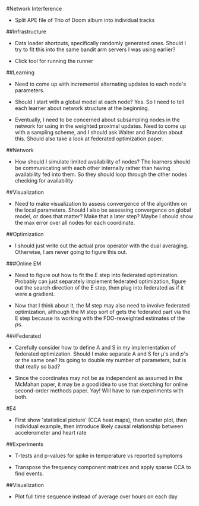 #Network Interference
* Split APE file of Trio of Doom album into individual tracks

##Infrastructure
* Data loader shortcuts, specifically randomly generated ones. Should I try to fit this into the same bandit arm servers I was using earlier?

* Click tool for running the runner

##Learning
* Need to come up with incremental alternating updates to each node's parameters.

* Should I start with a global model at each node? Yes. So I need to tell each learner about network structure at the beginning.

* Eventually, I need to be concerned about subsampling nodes in the network for using in the weighted proximal updates. Need to come up with a sampling scheme, and I should ask Walter and Brandon about this. Should also take a look at federated optimization paper.
    
##Network
* How should I simulate limited availability of nodes? The learners should be communicating with each other internally rather than having availability fed into them. So they should loop through the other nodes checking for availability

##Visualization
* Need to make visualization to assess convergence of the algorithm on the local parameters. Should I also be assessing convergence on global model, or does that matter? Make that a later step? Maybe I should show the max error over all nodes for each coordinate.

##Optimization
* I should just write out the actual prox operator with the dual averaging. Otherwise, I am never going to figure this out.

###Online EM
* Need to figure out how to fit the E step into federated optimization. Probably can just separately implement federated optimization, figure out the search direction of the E step, then plug into federated as if it were a gradient.

* Now that I think about it, the M step may also need to involve federated optimization, although the M step sort of gets the federated part via the E step because its working with the FDO-reweighted estimates of the $p$s.

###Federated
* Carefully consider how to define A and S in my implementation of federated optimization. Should I make separate A and S for $\mu$'s and $p$'s or the same one? Its going to double my number of parameters, but is that really so bad?

* Since the coordinates may not be as independent as assumed in the McMahan paper, it may be a good idea to use that sketching for online second-order methods paper. Yay! Will have to run experiments with both.

#E4
* First show 'statistical picture' (CCA heat maps), then scatter plot, then individual example, then introduce likely causal relationship between accelerometer and heart rate

##Experiments
* T-tests and p-values for spike in temperature vs reported symptoms

* Transpose the frequency component matrices and apply sparse CCA to find events.

##Visualization
* Plot full time sequence instead of average over hours on each day
